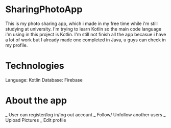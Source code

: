 # SharingPhotoApp

This is my photo sharing app, which i made in my free time while i'm still studying at university. 
I'm trying to learn Kotlin so the main code language i'm using in this project is Kotlin. 
I'm still not finish all the app becasue i have a lot of work but I already made one completed in Java, u guys can check in my profile. 


# Technologies
Language: Kotlin
Database: Firebase

# About the app
_ User can register/log in/log out account
_ Follow/ Unfollow another users
_ Upload Pictures
_ Edit profile

